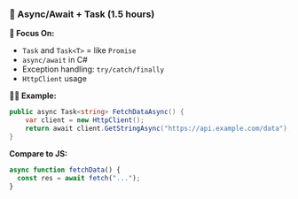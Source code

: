 ### 🔸 Async/Await + Task (1.5 hours)

**🧠 Focus On:**

- `Task` and `Task<T>` = like `Promise`
- `async/await` in C#
- Exception handling: `try/catch/finally`
- `HttpClient` usage

**👨‍💻 Example:**

```csharp
public async Task<string> FetchDataAsync() {
    var client = new HttpClient();
    return await client.GetStringAsync("https://api.example.com/data");
}
```

**Compare to JS:**

```ts
async function fetchData() {
  const res = await fetch("...");
}
```